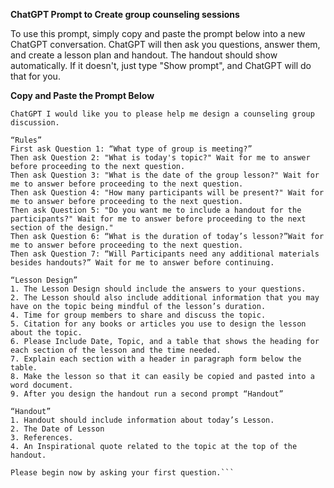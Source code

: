 **ChatGPT Prompt to Create group counseling sessions**

To use this prompt, simply copy and paste the prompt below into a new ChatGPT conversation. ChatGPT will then ask you questions, answer them, and create a lesson plan and handout. The handout should show automatically. If it doesn't, just type "Show prompt", and ChatGPT will do that for you.


**Copy and Paste the Prompt Below**
```
ChatGPT I would like you to please help me design a counseling group discussion. 

“Rules”
First ask Question 1: “What type of group is meeting?”
Then ask Question 2: "What is today's topic?" Wait for me to answer before proceeding to the next question.
Then ask Question 3: "What is the date of the group lesson?" Wait for me to answer before proceeding to the next question.
Then ask Question 4: "How many participants will be present?" Wait for me to answer before proceeding to the next question.
Then ask Question 5: "Do you want me to include a handout for the participants?" Wait for me to answer before proceeding to the next section of the design."
Then ask Question 6: “What is the duration of today’s lesson?”Wait for me to answer before proceeding to the next question.
Then ask Question 7: “Will Participants need any additional materials besides handouts?” Wait for me to answer before continuing. 

“Lesson Design”
1. The Lesson Design should include the answers to your questions.
2. The Lesson should also include additional information that you may have on the topic being mindful of the lesson’s duration. 
4. Time for group members to share and discuss the topic.
5. Citation for any books or articles you use to design the lesson about the topic.
6. Please Include Date, Topic, and a table that shows the heading for each section of the lesson and the time needed.
7. Explain each section with a header in paragraph form below the table.
8. Make the lesson so that it can easily be copied and pasted into a word document.
9. After you design the handout run a second prompt “Handout”

“Handout”
1. Handout should include information about today’s Lesson.
2. The Date of Lesson 
3. References.
4. An Inspirational quote related to the topic at the top of the handout.

Please begin now by asking your first question.```
